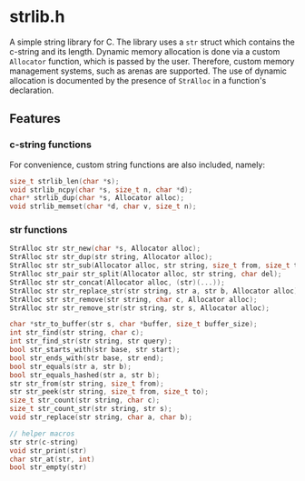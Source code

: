 # strlib.h

A simple string library for C.
The library uses a `str` struct which contains the c-string and its length.
Dynamic memory allocation is done via a custom `Allocator` function, which is passed by the user.
Therefore, custom memory management systems, such as arenas are supported. 
The use of dynamic allocation is documented by the presence of `StrAlloc` in a function's declaration.

## Features

### c-string functions
For convenience, custom string functions are also included, namely:
``` c
size_t strlib_len(char *s);
void strlib_ncpy(char *s, size_t n, char *d);
char* strlib_dup(char *s, Allocator alloc);
void strlib_memset(char *d, char v, size_t n);
```

### str functions
```c 
StrAlloc str str_new(char *s, Allocator alloc);
StrAlloc str str_dup(str string, Allocator alloc);
StrAlloc str str_sub(Allocator alloc, str string, size_t from, size_t to);
StrAlloc str_pair str_split(Allocator alloc, str string, char del);
StrAlloc str str_concat(Allocator alloc, (str)(...));
StrAlloc str str_replace_str(str string, str a, str b, Allocator alloc);
StrAlloc str str_remove(str string, char c, Allocator alloc);
StrAlloc str str_remove_str(str string, str s, Allocator alloc);

char *str_to_buffer(str s, char *buffer, size_t buffer_size);
int str_find(str string, char c);
int str_find_str(str string, str query);
bool str_starts_with(str base, str start);
bool str_ends_with(str base, str end);
bool str_equals(str a, str b);
bool str_equals_hashed(str a, str b);
str str_from(str string, size_t from);
str str_peek(str string, size_t from, size_t to);
size_t str_count(str string, char c);
size_t str_count_str(str string, str s);
void str_replace(str string, char a, char b);

// helper macros
str str(c-string)
void str_print(str)
char str_at(str, int)
bool str_empty(str)
```
